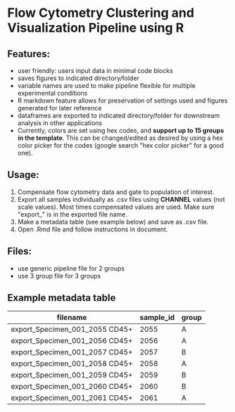 # Flow Cytometry Clustering and Visualization Pipeline using R
## Features:
- user friendly: users input data in minimal code blocks
- saves figures to indicated directory/folder
- variable names are used to make pipeline flexible for multiple experimental conditions
- R markdown feature allows for preservation of settings used and figures generated for later reference
- dataframes are exported to indicated directory/folder for downstream analysis in other applications
- Currently, colors are set using hex codes, and **support up to 15 groups in the template**. This can be changed/edited as desired by using a hex color picker for the codes (google search "hex color picker" for a good one).

## Usage:
1. Compensate flow cytometry data and gate to population of interest.
2. Export all samples individually as .csv files using **CHANNEL** values (not scale values). Most times compensated values are used. Make sure "export_" is in the exported file name.
4. Make a metadata table (see example below) and save as .csv file. 
5. Open .Rmd file and follow instructions in document.

## Files:
- use generic pipeline file for 2 groups
- use 3 group file for 3 groups

## Example metadata table
filename | sample_id  | group
------------- |------------- | -------------
export_Specimen_001_2055 CD45+ | 2055 | A
export_Specimen_001_2056 CD45+ | 2056 | A
export_Specimen_001_2057 CD45+ | 2057 | B
export_Specimen_001_2058 CD45+ | 2058 | A
export_Specimen_001_2059 CD45+ | 2059 | B
export_Specimen_001_2060 CD45+ | 2060 | B
export_Specimen_001_2061 CD45+ | 2061 | A
